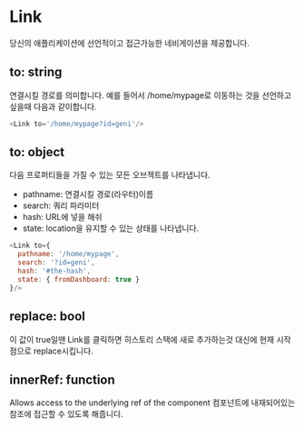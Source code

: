 Link
===
당신의 애플리케이션에 선언적이고 접근가능한 네비게이션을 제공합니다.

to: string
---
연결시킬 경로를 의미합니다. 예를 들어서 /home/mypage로 이동하는 것을 선언하고 싶을때 다음과 같이합니다.
```javascript
<Link to='/home/mypage?id=geni'/>
```

to: object
---
다음 프로퍼티들을 가질 수 있는 모든 오브젝트를 나타냅니다.
- pathname: 연결시킬 경로(라우터)이름
- search: 쿼리 파라미터
- hash: URL에 넣을 해쉬
- state: location을 유지할 수 있는 상태를 나타냅니다.
```javascript
<Link to={
  pathname: '/home/mypage',
  search: '?id=geni',
  hash: '#the-hash',
  state: { fromDashboard: true }
}/>
```

replace: bool
---
이 값이 true일땐 Link를 클릭하면 히스토리 스택에 새로 추가하는것 대신에 현재 시작점으로 replace시킵니다.

innerRef: function
---
Allows access to the underlying ref of the component
컴포넌트에 내재되어있는 참조에 접근할 수 있도록 해줍니다.